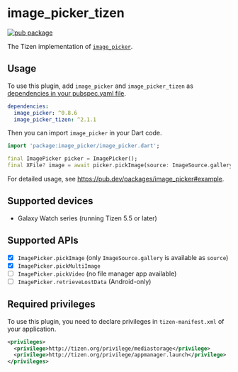 # image_picker_tizen

[![pub package](https://img.shields.io/pub/v/image_picker_tizen.svg)](https://pub.dev/packages/image_picker_tizen)

The Tizen implementation of [`image_picker`](https://github.com/flutter/plugins/tree/master/packages/image_picker).

## Usage

To use this plugin, add `image_picker` and `image_picker_tizen` as [dependencies in your pubspec.yaml file](https://flutter.io/platform-plugins/).

```yaml
dependencies:
  image_picker: ^0.8.6
  image_picker_tizen: ^2.1.1
```

Then you can import `image_picker` in your Dart code.

``` dart
import 'package:image_picker/image_picker.dart';

final ImagePicker picker = ImagePicker();
final XFile? image = await picker.pickImage(source: ImageSource.gallery);
```

For detailed usage, see https://pub.dev/packages/image_picker#example.

## Supported devices

- Galaxy Watch series (running Tizen 5.5 or later)

## Supported APIs

- [x] `ImagePicker.pickImage` (only `ImageSource.gallery` is available as `source`)
- [x] `ImagePicker.pickMultiImage`
- [ ] `ImagePicker.pickVideo` (no file manager app available)
- [ ] `ImagePicker.retrieveLostData` (Android-only)

## Required privileges

To use this plugin, you need to declare privileges in `tizen-manifest.xml` of your application.

``` xml
<privileges>
  <privilege>http://tizen.org/privilege/mediastorage</privilege>
  <privilege>http://tizen.org/privilege/appmanager.launch</privilege>
</privileges>
```
